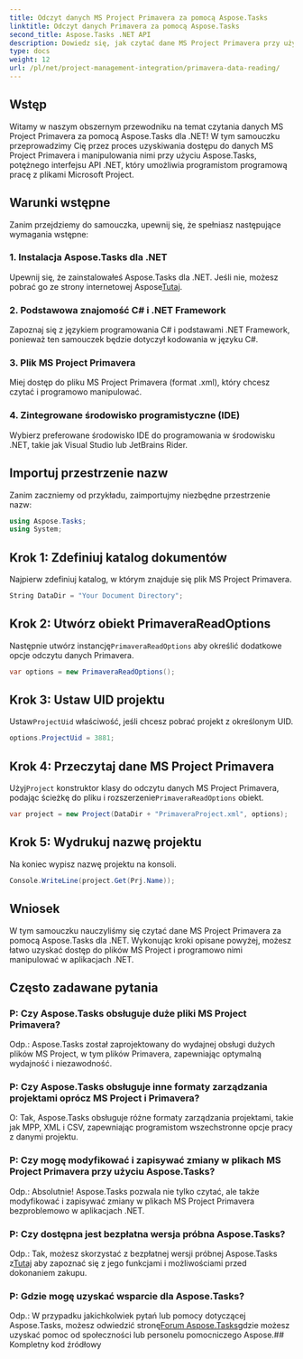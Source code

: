 ```yaml
---
title: Odczyt danych MS Project Primavera za pomocą Aspose.Tasks
linktitle: Odczyt danych Primavera za pomocą Aspose.Tasks
second_title: Aspose.Tasks .NET API
description: Dowiedz się, jak czytać dane MS Project Primavera przy użyciu Aspose.Tasks dla .NET. Przewodnik krok po kroku z przykładami kodu.
type: docs
weight: 12
url: /pl/net/project-management-integration/primavera-data-reading/
---
```

## Wstęp
Witamy w naszym obszernym przewodniku na temat czytania danych MS Project Primavera za pomocą Aspose.Tasks dla .NET! W tym samouczku przeprowadzimy Cię przez proces uzyskiwania dostępu do danych MS Project Primavera i manipulowania nimi przy użyciu Aspose.Tasks, potężnego interfejsu API .NET, który umożliwia programistom programową pracę z plikami Microsoft Project.
## Warunki wstępne
Zanim przejdziemy do samouczka, upewnij się, że spełniasz następujące wymagania wstępne:
### 1. Instalacja Aspose.Tasks dla .NET
 Upewnij się, że zainstalowałeś Aspose.Tasks dla .NET. Jeśli nie, możesz pobrać go ze strony internetowej Aspose[Tutaj](https://releases.aspose.com/tasks/net/).
### 2. Podstawowa znajomość C# i .NET Framework
Zapoznaj się z językiem programowania C# i podstawami .NET Framework, ponieważ ten samouczek będzie dotyczył kodowania w języku C#.
### 3. Plik MS Project Primavera
Miej dostęp do pliku MS Project Primavera (format .xml), który chcesz czytać i programowo manipulować.
### 4. Zintegrowane środowisko programistyczne (IDE)
Wybierz preferowane środowisko IDE do programowania w środowisku .NET, takie jak Visual Studio lub JetBrains Rider.

## Importuj przestrzenie nazw
Zanim zaczniemy od przykładu, zaimportujmy niezbędne przestrzenie nazw:
```csharp
using Aspose.Tasks;
using System;

```

## Krok 1: Zdefiniuj katalog dokumentów
Najpierw zdefiniuj katalog, w którym znajduje się plik MS Project Primavera.
```csharp
String DataDir = "Your Document Directory";
```
## Krok 2: Utwórz obiekt PrimaveraReadOptions
 Następnie utwórz instancję`PrimaveraReadOptions` aby określić dodatkowe opcje odczytu danych Primavera.
```csharp
var options = new PrimaveraReadOptions();
```
## Krok 3: Ustaw UID projektu
 Ustaw`ProjectUid` właściwość, jeśli chcesz pobrać projekt z określonym UID.
```csharp
options.ProjectUid = 3881;
```
## Krok 4: Przeczytaj dane MS Project Primavera
 Użyj`Project` konstruktor klasy do odczytu danych MS Project Primavera, podając ścieżkę do pliku i rozszerzenie`PrimaveraReadOptions` obiekt.
```csharp
var project = new Project(DataDir + "PrimaveraProject.xml", options);
```
## Krok 5: Wydrukuj nazwę projektu
Na koniec wypisz nazwę projektu na konsoli.
```csharp
Console.WriteLine(project.Get(Prj.Name));
```

## Wniosek
W tym samouczku nauczyliśmy się czytać dane MS Project Primavera za pomocą Aspose.Tasks dla .NET. Wykonując kroki opisane powyżej, możesz łatwo uzyskać dostęp do plików MS Project i programowo nimi manipulować w aplikacjach .NET.
## Często zadawane pytania
### P: Czy Aspose.Tasks obsługuje duże pliki MS Project Primavera?
Odp.: Aspose.Tasks został zaprojektowany do wydajnej obsługi dużych plików MS Project, w tym plików Primavera, zapewniając optymalną wydajność i niezawodność.
### P: Czy Aspose.Tasks obsługuje inne formaty zarządzania projektami oprócz MS Project i Primavera?
O: Tak, Aspose.Tasks obsługuje różne formaty zarządzania projektami, takie jak MPP, XML i CSV, zapewniając programistom wszechstronne opcje pracy z danymi projektu.
### P: Czy mogę modyfikować i zapisywać zmiany w plikach MS Project Primavera przy użyciu Aspose.Tasks?
Odp.: Absolutnie! Aspose.Tasks pozwala nie tylko czytać, ale także modyfikować i zapisywać zmiany w plikach MS Project Primavera bezproblemowo w aplikacjach .NET.
### P: Czy dostępna jest bezpłatna wersja próbna Aspose.Tasks?
 Odp.: Tak, możesz skorzystać z bezpłatnej wersji próbnej Aspose.Tasks z[Tutaj](https://releases.aspose.com/) aby zapoznać się z jego funkcjami i możliwościami przed dokonaniem zakupu.
### P: Gdzie mogę uzyskać wsparcie dla Aspose.Tasks?
 Odp.: W przypadku jakichkolwiek pytań lub pomocy dotyczącej Aspose.Tasks, możesz odwiedzić stronę[Forum Aspose.Tasks](https://forum.aspose.com/c/tasks/15)gdzie możesz uzyskać pomoc od społeczności lub personelu pomocniczego Aspose.## Kompletny kod źródłowy